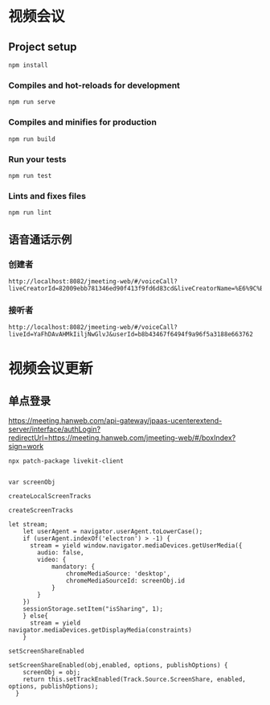 # 视频会议

## Project setup
```
npm install
```

### Compiles and hot-reloads for development
```
npm run serve
```

### Compiles and minifies for production
```
npm run build
```

### Run your tests
```
npm run test
```

### Lints and fixes files
```
npm run lint
```


## 语音通话示例
### 创建者
```
http://localhost:8082/jmeeting-web/#/voiceCall?liveCreatorId=82009ebb781346ed90f413f9fd6d83cd&liveCreatorName=%E6%9C%B1&callerId=b8b43467f6494f9a96f5a3188e663762
```
### 接听者
```
http://localhost:8082/jmeeting-web/#/voiceCall?liveId=YaFhDAvAHMkIiljNwGlvJ&userId=b8b43467f6494f9a96f5a3188e663762
```

# 视频会议更新


## 单点登录
https://meeting.hanweb.com/api-gateway/jpaas-ucenterextend-server/interface/authLogin?redirectUrl=https://meeting.hanweb.com/jmeeting-web/#/boxIndex?sign=work

```
npx patch-package livekit-client


var screenObj

createLocalScreenTracks

createScreenTracks

let stream;
    let userAgent = navigator.userAgent.toLowerCase();  
    if (userAgent.indexOf('electron') > -1) {
      stream = yield window.navigator.mediaDevices.getUserMedia({
        audio: false,
        video: {
            mandatory: {
                chromeMediaSource: 'desktop',
                chromeMediaSourceId: screenObj.id
            }
        }
    })
    sessionStorage.setItem("isSharing", 1);
    } else{
      stream = yield navigator.mediaDevices.getDisplayMedia(constraints)
    }

setScreenShareEnabled

setScreenShareEnabled(obj,enabled, options, publishOptions) {
    screenObj = obj;
    return this.setTrackEnabled(Track.Source.ScreenShare, enabled, options, publishOptions);
  }
```
